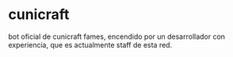 # cunicraft
bot oficial de cunicraft fames, encendido por un desarrollador con experiencia, que es actualmente staff de esta red.

